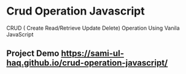 # Crud Operation Javascript
CRUD ( Create Read/Retrieve Update Delete) Operation Using Vanila JavaScript
## Project Demo https://sami-ul-haq.github.io/crud-operation-javascript/
